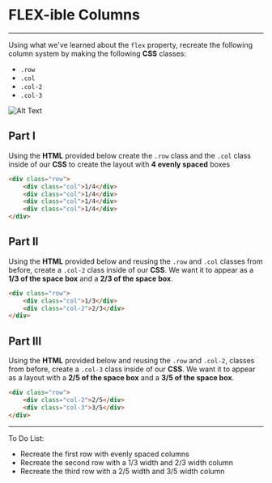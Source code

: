 <h1>FLEX-ible Columns</h1>
<hr>

<p>
    Using what we've learned about the <code>flex</code> property, recreate the following column system by making the following <strong>CSS</strong> classes:
</p>

<ul>
    <li><code>.row</code></li>
    <li><code>.col</code></li>
    <li><code>.col-2</code></li>
    <li><code>.col-3</code></li>
</ul>

![Alt Text](path/to/your/gif.gif)

<h2>Part I</h2>

<p>Using the <strong>HTML</strong> provided below create the <code>.row</code> class and the <code>.col</code> class inside of our <strong>CSS</strong> to create the layout with <strong>4 evenly spaced</strong> boxes</p>

```html
<div class="row">
    <div class="col">1/4</div>
    <div class="col">1/4</div>
    <div class="col">1/4</div>
    <div class="col">1/4</div>
</div>
```
<h2>Part II</h2>

<p>Using the <strong>HTML</strong> provided below and reusing the <code>.row</code> and <code>.col</code> classes from before, create a <code>.col-2</code> class inside of our <strong>CSS</strong>. We want it to appear as a <strong>1/3 of the space box</strong> and a <strong>2/3 of the space box</strong>.</p>

```html
<div class="row">
    <div class="col">1/3</div> 
    <div class="col-2">2/3</div>
</div>
```
<h2>Part III</h2>

<p>Using the <strong>HTML</strong> provided below and reusing the <code>.row</code> and <code>.col-2</code>, classes from before, create a <code>.col-3</code> class inside of our <strong>CSS</strong>. We want it to appear as a layout with a <strong>2/5 of the space box</strong> and a <strong>3/5 of the space box</strong>.</p>

```html
<div class="row">
    <div class="col-2">2/5</div>
    <div class="col-3">3/5</div>
</div>
```
<hr>

<p>To Do List:</p>
<ul>
    <li>Recreate the first row with evenly spaced columns</li>
    <li>Recreate the second row with a 1/3 width and 2/3 width column</li>
    <li>Recreate the third row with a 2/5 width and 3/5 width column</li>
</ul>


